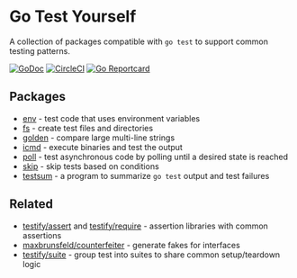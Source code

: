 # Go Test Yourself

A collection of packages compatible with `go test` to support common testing
patterns.

[![GoDoc](https://godoc.org/github.com/gotestyourself/gotestyourself?status.svg)](https://godoc.org/github.com/gotestyourself/gotestyourself)
[![CircleCI](https://circleci.com/gh/gotestyourself/gotestyourself/tree/master.svg?style=shield)](https://circleci.com/gh/gotestyourself/gotestyourself/tree/master)
[![Go Reportcard](https://goreportcard.com/badge/github.com/gotestyourself/gotestyourself)](https://goreportcard.com/report/github.com/gotestyourself/gotestyourself)


## Packages

* [env](http://godoc.org/github.com/gotestyourself/gotestyourself/env) -
  test code that uses environment variables
* [fs](http://godoc.org/github.com/gotestyourself/gotestyourself/fs) -
  create test files and directories
* [golden](http://godoc.org/github.com/gotestyourself/gotestyourself/golden) -
  compare large multi-line strings
* [icmd](http://godoc.org/github.com/gotestyourself/gotestyourself/icmd) -
  execute binaries and test the output
* [poll](http://godoc.org/github.com/gotestyourself/gotestyourself/poll) -
  test asynchronous code by polling until a desired state is reached
* [skip](http://godoc.org/github.com/gotestyourself/gotestyourself/skip) -
  skip tests based on conditions
* [testsum](http://godoc.org/github.com/gotestyourself/gotestyourself/testsum) -
  a program to summarize `go test` output and test failures

## Related

* [testify/assert](https://godoc.org/github.com/stretchr/testify/assert) and 
  [testify/require](https://godoc.org/github.com/stretchr/testify/require) -
  assertion libraries with common assertions
* [maxbrunsfeld/counterfeiter](https://github.com/maxbrunsfeld/counterfeiter) - generate fakes for interfaces
* [testify/suite](https://godoc.org/github.com/stretchr/testify/suite) - 
  group test into suites to share common setup/teardown logic
